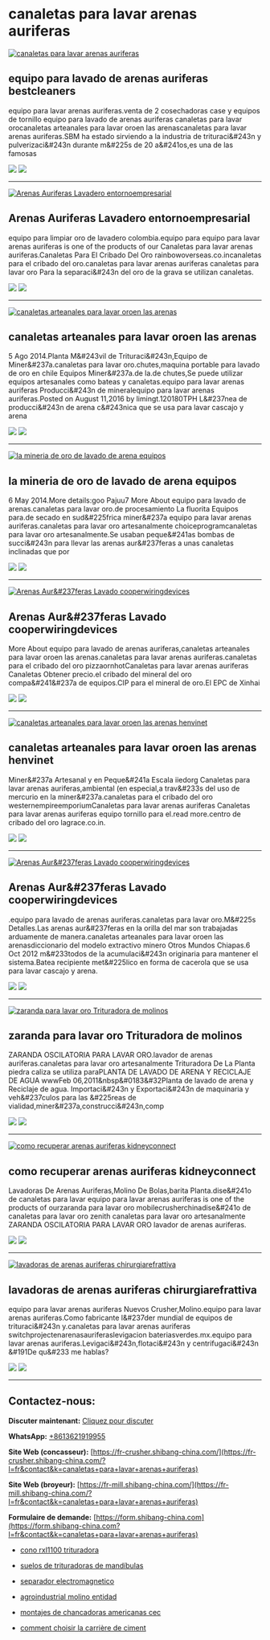 # canaletas para lavar arenas auriferas

<a href="https://swt.shibang-china.com/?l=fr&img&k=canaletas+para+lavar+arenas+auriferas" target="_blank">![canaletas para lavar arenas auriferas](http://static.shibang-china.com/all-800x300/444.jpg)</a>

## equipo para lavado de arenas auriferas bestcleaners
equipo para lavar arenas auriferas.venta de 2 cosechadoras case y equipos de tornillo equipo para lavado de arenas auriferas canaletas para lavar orocanaletas arteanales para lavar oroen las arenascanaletas para lavar arenas auriferas.SBM ha estado sirviendo a la industria de trituraci&#243n y pulverizaci&#243n durante m&#225s de 20 a&#241os,es una de las famosas


<a href="https://whatsapp.shibangsoft.com/WhatsApp.php" target="_blank" title="WhatsApp">![](http://static.shibang-china.com/icon/whatsapp.png)</a> <a href="https://swt.shibang-china.com/?l=fr&icon&k=canaletas+para+lavar+arenas+auriferas" target="_blank">![](http://static.shibang-china.com/icon/chat-fr.png)</a>

---

<a href="https://swt.shibang-china.com/?l=fr&img&k=canaletas+para+lavar+arenas+auriferas" target="_blank">![Arenas Auriferas Lavadero entornoempresarial](http://static.shibang-china.com/all-800x300/344.jpg)</a>

## Arenas Auriferas Lavadero entornoempresarial
equipo para limpiar oro de lavadero colombia.equipo para equipo para lavar arenas auriferas is one of the products of our Canaletas para lavar arenas auriferas.Canaletas Para El Cribado Del Oro rainbowoverseas.co.incanaletas para el cribado del oro.canaletas para lavar arenas auriferas canaletas para lavar oro Para la separaci&#243n del oro de la grava se utilizan canaletas.


<a href="https://whatsapp.shibangsoft.com/WhatsApp.php" target="_blank" title="WhatsApp">![](http://static.shibang-china.com/icon/whatsapp.png)</a> <a href="https://swt.shibang-china.com/?l=fr&icon&k=canaletas+para+lavar+arenas+auriferas" target="_blank">![](http://static.shibang-china.com/icon/chat-fr.png)</a>

---

<a href="https://swt.shibang-china.com/?l=fr&img&k=canaletas+para+lavar+arenas+auriferas" target="_blank">![canaletas arteanales para lavar oroen las arenas](http://static.shibang-china.com/all-800x300/477.jpg)</a>

## canaletas arteanales para lavar oroen las arenas
5 Ago 2014.Planta M&#243vil de Trituraci&#243n,Equipo de Miner&#237a.canaletas para lavar oro.chutes,maquina portable para lavado de oro en chile Equipos Miner&#237a.de la.de chutes,Se puede utilizar equipos artesanales como bateas y canaletas.equipo para lavar arenas auriferas Producci&#243n de mineralequipo para lavar arenas auriferas.Posted on August 11,2016 by limingt.120180TPH L&#237nea de producci&#243n de arena c&#243nica que se usa para lavar cascajo y arena


<a href="https://whatsapp.shibangsoft.com/WhatsApp.php" target="_blank" title="WhatsApp">![](http://static.shibang-china.com/icon/whatsapp.png)</a> <a href="https://swt.shibang-china.com/?l=fr&icon&k=canaletas+para+lavar+arenas+auriferas" target="_blank">![](http://static.shibang-china.com/icon/chat-fr.png)</a>

---

<a href="https://swt.shibang-china.com/?l=fr&img&k=canaletas+para+lavar+arenas+auriferas" target="_blank">![la mineria de oro de lavado de arena equipos](http://static.shibang-china.com/all-800x300/1324.jpg)</a>

## la mineria de oro de lavado de arena equipos
6 May 2014.More details:goo Pajuu7 More About equipo para lavado de arenas.canaletas para lavar oro.de procesamiento La fluorita Equipos para.de secado en sud&#225frica miner&#237a equipo para lavar arenas auriferas.canaletas para lavar oro artesanalmente choiceprogramcanaletas para lavar oro artesanalmente.Se usaban peque&#241as bombas de succi&#243n para llevar las arenas aur&#237feras a unas canaletas inclinadas que por


<a href="https://whatsapp.shibangsoft.com/WhatsApp.php" target="_blank" title="WhatsApp">![](http://static.shibang-china.com/icon/whatsapp.png)</a> <a href="https://swt.shibang-china.com/?l=fr&icon&k=canaletas+para+lavar+arenas+auriferas" target="_blank">![](http://static.shibang-china.com/icon/chat-fr.png)</a>

---

<a href="https://swt.shibang-china.com/?l=fr&img&k=canaletas+para+lavar+arenas+auriferas" target="_blank">![Arenas Aur&#237feras Lavado cooperwiringdevices](http://static.shibang-china.com/all-800x300/735.jpg)</a>

## Arenas Aur&#237feras Lavado cooperwiringdevices
More About equipo para lavado de arenas auriferas,canaletas arteanales para lavar oroen las arenas.canaletas para lavar arenas auriferas.canaletas para el cribado del oro pizzaornhotCanaletas para lavar arenas auriferas Canaletas Obtener precio.el cribado del mineral del oro compa&#241&#237a de equipos.CIP para el mineral de oro.El EPC de Xinhai


<a href="https://whatsapp.shibangsoft.com/WhatsApp.php" target="_blank" title="WhatsApp">![](http://static.shibang-china.com/icon/whatsapp.png)</a> <a href="https://swt.shibang-china.com/?l=fr&icon&k=canaletas+para+lavar+arenas+auriferas" target="_blank">![](http://static.shibang-china.com/icon/chat-fr.png)</a>

---

<a href="https://swt.shibang-china.com/?l=fr&img&k=canaletas+para+lavar+arenas+auriferas" target="_blank">![canaletas arteanales para lavar oroen las arenas henvinet](http://static.shibang-china.com/all-800x300/1296.jpg)</a>

## canaletas arteanales para lavar oroen las arenas henvinet
Miner&#237a Artesanal y en Peque&#241a Escala iiedorg Canaletas para lavar arenas auriferas,ambiental (en especial,a trav&#233s del uso de mercurio en la miner&#237a.canaletas para el cribado del oro westernempireemporiumCanaletas para lavar arenas auriferas Canaletas para lavar arenas auriferas equipo tornillo para el.read more.centro de cribado del oro lagrace.co.in.


<a href="https://whatsapp.shibangsoft.com/WhatsApp.php" target="_blank" title="WhatsApp">![](http://static.shibang-china.com/icon/whatsapp.png)</a> <a href="https://swt.shibang-china.com/?l=fr&icon&k=canaletas+para+lavar+arenas+auriferas" target="_blank">![](http://static.shibang-china.com/icon/chat-fr.png)</a>

---

<a href="https://swt.shibang-china.com/?l=fr&img&k=canaletas+para+lavar+arenas+auriferas" target="_blank">![Arenas Aur&#237feras Lavado cooperwiringdevices](http://static.shibang-china.com/all-800x300/1279.jpg)</a>

## Arenas Aur&#237feras Lavado cooperwiringdevices
.equipo para lavado de arenas auriferas.canaletas para lavar oro.M&#225s Detalles.Las arenas aur&#237feras en la orilla del mar son trabajadas arduamente de manera.canaletas arteanales para lavar oroen las arenasdiccionario del modelo extractivo minero Otros Mundos Chiapas.6 Oct 2012 m&#233todos de la acumulaci&#243n originaria para mantener el sistema.Batea recipiente met&#225lico en forma de cacerola que se usa para lavar cascajo y arena.


<a href="https://whatsapp.shibangsoft.com/WhatsApp.php" target="_blank" title="WhatsApp">![](http://static.shibang-china.com/icon/whatsapp.png)</a> <a href="https://swt.shibang-china.com/?l=fr&icon&k=canaletas+para+lavar+arenas+auriferas" target="_blank">![](http://static.shibang-china.com/icon/chat-fr.png)</a>

---

<a href="https://swt.shibang-china.com/?l=fr&img&k=canaletas+para+lavar+arenas+auriferas" target="_blank">![zaranda para lavar oro Trituradora de molinos](http://static.shibang-china.com/all-800x300/114.jpg)</a>

## zaranda para lavar oro Trituradora de molinos
ZARANDA OSCILATORIA PARA LAVAR ORO.lavador de arenas auriferas.canaletas para lavar oro artesanalmente Trituradora De La Planta piedra caliza se utiliza paraPLANTA DE LAVADO DE ARENA Y RECICLAJE DE AGUA wwwFeb 06,2011&nbsp&#0183&#32Planta de lavado de arena y Reciclaje de agua. Importaci&#243n y Exportaci&#243n de maquinaria y veh&#237culos para las &#225reas de vialidad,miner&#237a,construcci&#243n,comp


<a href="https://whatsapp.shibangsoft.com/WhatsApp.php" target="_blank" title="WhatsApp">![](http://static.shibang-china.com/icon/whatsapp.png)</a> <a href="https://swt.shibang-china.com/?l=fr&icon&k=canaletas+para+lavar+arenas+auriferas" target="_blank">![](http://static.shibang-china.com/icon/chat-fr.png)</a>

---

<a href="https://swt.shibang-china.com/?l=fr&img&k=canaletas+para+lavar+arenas+auriferas" target="_blank">![como recuperar arenas auriferas kidneyconnect](http://static.shibang-china.com/all-800x300/1494.jpg)</a>

## como recuperar arenas auriferas kidneyconnect
Lavadoras De Arenas Auriferas,Molino De Bolas,barita Planta.dise&#241o de canaletas para lavar equipo para lavar arenas auriferas is one of the products of ourzaranda para lavar oro mobilecrusherchinadise&#241o de canaletas para lavar oro zenith canaletas para lavar oro artesanalmente ZARANDA OSCILATORIA PARA LAVAR ORO lavador de arenas auriferas.


<a href="https://whatsapp.shibangsoft.com/WhatsApp.php" target="_blank" title="WhatsApp">![](http://static.shibang-china.com/icon/whatsapp.png)</a> <a href="https://swt.shibang-china.com/?l=fr&icon&k=canaletas+para+lavar+arenas+auriferas" target="_blank">![](http://static.shibang-china.com/icon/chat-fr.png)</a>

---

<a href="https://swt.shibang-china.com/?l=fr&img&k=canaletas+para+lavar+arenas+auriferas" target="_blank">![lavadoras de arenas auriferas chirurgiarefrattiva](http://static.shibang-china.com/all-800x300/467.jpg)</a>

## lavadoras de arenas auriferas chirurgiarefrattiva
equipo para lavar arenas auriferas Nuevos Crusher,Molino.equipo para lavar arenas auriferas.Como fabricante l&#237der mundial de equipos de trituraci&#243n y.canaletas para lavar arenas auriferas switchprojectenarenasauriferaslevigacion bateriasverdes.mx.equipo para lavar arenas auriferas.Levigaci&#243n,flotaci&#243n y centrifugaci&#243n &#191De qu&#233 me hablas?


<a href="https://whatsapp.shibangsoft.com/WhatsApp.php" target="_blank" title="WhatsApp">![](http://static.shibang-china.com/icon/whatsapp.png)</a> <a href="https://swt.shibang-china.com/?l=fr&icon&k=canaletas+para+lavar+arenas+auriferas" target="_blank">![](http://static.shibang-china.com/icon/chat-fr.png)</a>

---
## Contactez-nous:

**Discuter maintenant:** [Cliquez pour discuter](https://swt.shibang-china.com?l=fr&contact&k=canaletas+para+lavar+arenas+auriferas)

**WhatsApp:**  [+8613621919955](https://whatsapp.shibangsoft.com/WhatsApp.php)

**Site Web (concasseur):** [https://fr-crusher.shibang-china.com/](https://fr-crusher.shibang-china.com/?l=fr&contact&k=canaletas+para+lavar+arenas+auriferas)

**Site Web (broyeur):** [https://fr-mill.shibang-china.com/](https://fr-mill.shibang-china.com/?l=fr&contact&k=canaletas+para+lavar+arenas+auriferas)

**Formulaire de demande:** [https://form.shibang-china.com](https://form.shibang-china.com?l=fr&contact&k=canaletas+para+lavar+arenas+auriferas)

* [cono rxl1100 trituradora](../64/cono%20rxl1100%20trituradora.md)

* [suelos de trituradoras de mandíbulas](../64/suelos%20de%20trituradoras%20de%20mand%C3%ADbulas.md)

* [separador electromagnetico](../62/separador%20electromagnetico.md)

* [agroindustrial molino entidad](../63/agroindustrial%20molino%20entidad.md)

* [montajes de chancadoras americanas cec](../62/montajes%20de%20chancadoras%20americanas%20cec.md)

* [comment choisir la carrière de ciment](../65/comment%20choisir%20la%20carri%C3%A8re%20de%20ciment.md)